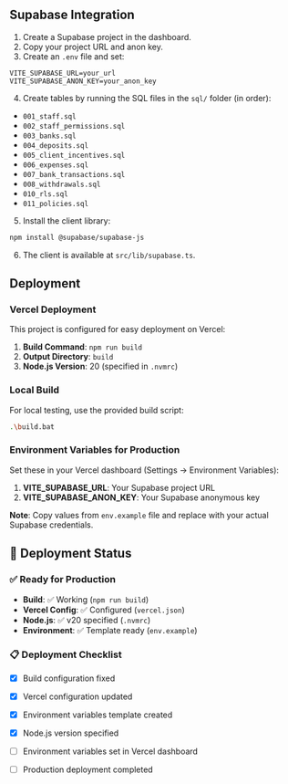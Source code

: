 
  ## Supabase Integration
  
  1. Create a Supabase project in the dashboard.
  2. Copy your project URL and anon key.
  3. Create an `.env` file and set:
  
  ```env
  VITE_SUPABASE_URL=your_url
  VITE_SUPABASE_ANON_KEY=your_anon_key
  ```
  
  4. Create tables by running the SQL files in the `sql/` folder (in order):
  
  - `001_staff.sql`
  - `002_staff_permissions.sql`
  - `003_banks.sql`
  - `004_deposits.sql`
  - `005_client_incentives.sql`
  - `006_expenses.sql`
  - `007_bank_transactions.sql`
  - `008_withdrawals.sql`
  - `010_rls.sql`
  - `011_policies.sql`
  
  5. Install the client library:
  
  ```bash
  npm install @supabase/supabase-js
  ```
  
  6. The client is available at `src/lib/supabase.ts`.

## Deployment

### Vercel Deployment
This project is configured for easy deployment on Vercel:

1. **Build Command**: `npm run build`
2. **Output Directory**: `build`
3. **Node.js Version**: 20 (specified in `.nvmrc`)

### Local Build
For local testing, use the provided build script:
```bash
.\build.bat
```

### Environment Variables for Production
Set these in your Vercel dashboard (Settings → Environment Variables):

1. **VITE_SUPABASE_URL**: Your Supabase project URL
2. **VITE_SUPABASE_ANON_KEY**: Your Supabase anonymous key

**Note**: Copy values from `env.example` file and replace with your actual Supabase credentials.

## 🚀 Deployment Status

### ✅ Ready for Production
- **Build**: ✅ Working (`npm run build`)
- **Vercel Config**: ✅ Configured (`vercel.json`)
- **Node.js**: ✅ v20 specified (`.nvmrc`)
- **Environment**: ✅ Template ready (`env.example`)


### 📋 Deployment Checklist
- [x] Build configuration fixed
- [x] Vercel configuration updated
- [x] Environment variables template created
- [x] Node.js version specified
- [ ] Environment variables set in Vercel dashboard
- [ ] Production deployment completed
  
